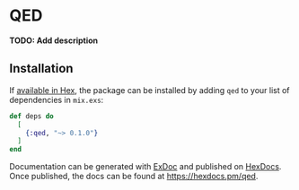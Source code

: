 # QED

**TODO: Add description**

## Installation

If [available in Hex](https://hex.pm/docs/publish), the package can be installed
by adding `qed` to your list of dependencies in `mix.exs`:

```elixir
def deps do
  [
    {:qed, "~> 0.1.0"}
  ]
end
```

Documentation can be generated with [ExDoc](https://github.com/elixir-lang/ex_doc)
and published on [HexDocs](https://hexdocs.pm). Once published, the docs can
be found at <https://hexdocs.pm/qed>.

